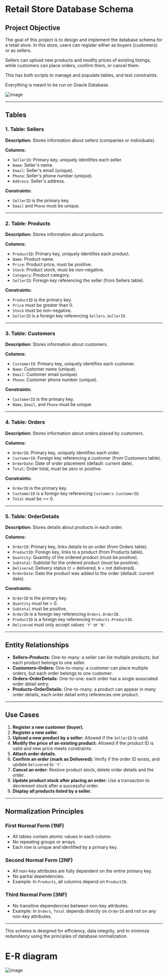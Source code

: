 # Retail Store Database Schema

## Project Objective

The goal of this project is to design and implement the database schema for a retail store. In this store, users can register either as buyers (customers) or as sellers.

Sellers can upload new products and modify prices of existing listings, while customers can place orders, confirm them, or cancel them.

This has both scripts to manage and populate tables, and test constraints.

Everything is meant to be run on Oracle Database.

![image](https://github.com/user-attachments/assets/2898c67a-7893-41be-ab1a-13f5c02b5366)

---

## Tables

### 1. Table: Sellers

**Description:** Stores information about sellers (companies or individuals).

**Columns:**

* `SellerID`: Primary key, uniquely identifies each seller.
* `Name`: Seller's name.
* `Email`: Seller's email (unique).
* `Phone`: Seller's phone number (unique).
* `Address`: Seller's address.

**Constraints:**

* `SellerID` is the primary key.
* `Email` and `Phone` must be unique.

---

### 2. Table: Products

**Description:** Stores information about products.

**Columns:**

* `ProductID`: Primary key, uniquely identifies each product.
* `Name`: Product name.
* `Price`: Product price, must be positive.
* `Stock`: Product stock, must be non-negative.
* `Category`: Product category.
* `SellerID`: Foreign key referencing the seller (from Sellers table).

**Constraints:**

* `ProductID` is the primary key.
* `Price` must be greater than 0.
* `Stock` must be non-negative.
* `SellerID` is a foreign key referencing `Sellers.SellerID`.

---

### 3. Table: Customers

**Description:** Stores information about customers.

**Columns:**

* `CustomerID`: Primary key, uniquely identifies each customer.
* `Name`: Customer name (unique).
* `Email`: Customer email (unique).
* `Phone`: Customer phone number (unique).

**Constraints:**

* `CustomerID` is the primary key.
* `Name`, `Email`, and `Phone` must be unique.

---

### 4. Table: Orders

**Description:** Stores information about orders placed by customers.

**Columns:**

* `OrderID`: Primary key, uniquely identifies each order.
* `CustomerID`: Foreign key referencing a customer (from Customers table).
* `OrderDate`: Date of order placement (default: current date).
* `Total`: Order total, must be zero or positive.

**Constraints:**

* `OrderID` is the primary key.
* `CustomerID` is a foreign key referencing `Customers.CustomerID`.
* `Total` must be >= 0.

---

### 5. Table: OrderDetails

**Description:** Stores details about products in each order.

**Columns:**

* `OrderID`: Primary key, links details to an order (from Orders table).
* `ProductID`: Foreign key, links to a product (from Products table).
* `Quantity`: Quantity of the ordered product (must be positive).
* `Subtotal`: Subtotal for the ordered product (must be positive).
* `Delivered`: Delivery status (`Y` = delivered, `N` = not delivered).
* `OrderDate`: Date the product was added to the order (default: current date).

**Constraints:**

* `OrderID` is the primary key.
* `Quantity` must be > 0.
* `Subtotal` must be positive.
* `OrderID` is a foreign key referencing `Orders.OrderID`.
* `ProductID` is a foreign key referencing `Products.ProductID`.
* `Delivered` must only accept values `'Y'` or `'N'`.

---

## Entity Relationships

* **Sellers–Products:** One-to-many: a seller can list multiple products, but each product belongs to one seller.
* **Customers–Orders:** One-to-many: a customer can place multiple orders, but each order belongs to one customer.
* **Orders–OrderDetails:** One-to-one: each order has a single associated order detail entry.
* **Products–OrderDetails:** One-to-many: a product can appear in many order details, each order detail entry references one product.

---

## Use Cases

1. **Register a new customer (buyer).**
2. **Register a new seller.**
3. **Upload a new product by a seller:** Allowed if the `SellerID` is valid.
4. **Modify the price of an existing product:** Allowed if the product ID is valid and new price meets constraints.
5. **Attach order details.**
6. **Confirm an order (mark as Delivered):** Verify if the order ID exists, and update `Delivered` to `'Y'`.
7. **Cancel an order:** Restore product stock, delete order details and the order.
8. **Update product stock after placing an order:** Use a transaction to decrement stock after a successful order.
9. **Display all products listed by a seller.**

---

## Normalization Principles

### First Normal Form (1NF)

* All tables contain atomic values in each column.
* No repeating groups or arrays.
* Each row is unique and identified by a primary key.

### Second Normal Form (2NF)

* All non-key attributes are fully dependent on the entire primary key.
* No partial dependencies.
* Example: In `Products`, all columns depend on `ProductID`.

### Third Normal Form (3NF)

* No transitive dependencies between non-key attributes.
* Example: In `Orders`, `Total` depends directly on `OrderID` and not on any non-key attributes.

---

This schema is designed for efficiency, data integrity, and to minimize redundancy using the principles of database normalization.

# E-R diagram

![image](https://github.com/user-attachments/assets/683a21db-c99c-481b-9d30-095025ee9461)
